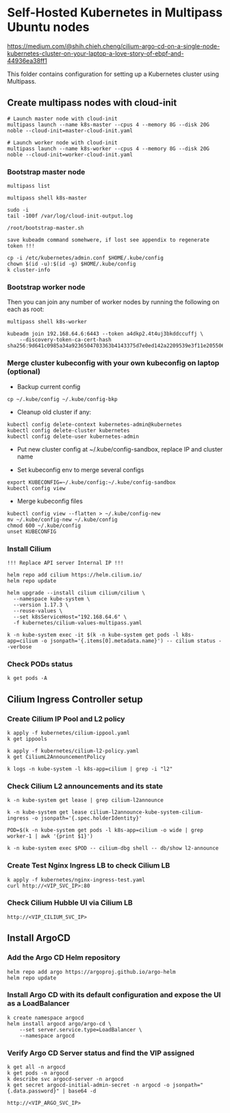 #  Self-Hosted Kubernetes in Multipass Ubuntu nodes

https://medium.com/@shih.chieh.cheng/cilium-argo-cd-on-a-single-node-kubernetes-cluster-on-your-laptop-a-love-story-of-ebpf-and-44936ea38ff1

This folder contains configuration for setting up a Kubernetes cluster using Multipass.

## Create multipass nodes with cloud-init
```shell
# Launch master node with cloud-init
multipass launch --name k8s-master --cpus 4 --memory 8G --disk 20G noble --cloud-init=master-cloud-init.yaml

# Launch worker node with cloud-init
multipass launch --name k8s-worker --cpus 4 --memory 8G --disk 20G noble --cloud-init=worker-cloud-init.yaml
```

### Bootstrap master node
```shell
multipass list

multipass shell k8s-master

sudo -i
tail -100f /var/log/cloud-init-output.log

/root/bootstrap-master.sh

save kubeadm command somehwere, if lost see appendix to regenerate token !!!

cp -i /etc/kubernetes/admin.conf $HOME/.kube/config
chown $(id -u):$(id -g) $HOME/.kube/config
k cluster-info
```

### Bootstrap worker node

Then you can join any number of worker nodes by running the following on each as root:
```shell
multipass shell k8s-worker

kubeadm join 192.168.64.6:6443 --token a4dkp2.4t4uj3bkddccuffj \
	--discovery-token-ca-cert-hash sha256:9d641c0985a34a9236504703363b4143375d7e0ed142a2209539e3f11e205506
```

### Merge cluster kubeconfig with your own kubeconfig on laptop (optional)
- Backup current config
```shell
cp ~/.kube/config ~/.kube/config-bkp
```

- Cleanup old cluster if any:
```shell
kubectl config delete-context kubernetes-admin@kubernetes
kubectl config delete-cluster kubernetes
kubectl config delete-user kubernetes-admin
```

- Put new cluster config at ~/.kube/config-sandbox, replace IP and cluster name

- Set kubeconfig env to merge several configs
```shell
export KUBECONFIG=~/.kube/config:~/.kube/config-sandbox
kubectl config view
```

- Merge kubeconfig files
```shell
kubectl config view --flatten > ~/.kube/config-new
mv ~/.kube/config-new ~/.kube/config
chmod 600 ~/.kube/config
unset KUBECONFIG
```

### Install Cilium
```shell
!!! Replace API server Internal IP !!!

helm repo add cilium https://helm.cilium.io/
helm repo update

helm upgrade --install cilium cilium/cilium \
  --namespace kube-system \
  --version 1.17.3 \
  --reuse-values \
  --set k8sServiceHost="192.168.64.6" \
  -f kubernetes/cilium-values-multipass.yaml

k -n kube-system exec -it $(k -n kube-system get pods -l k8s-app=cilium -o jsonpath='{.items[0].metadata.name}') -- cilium status --verbose
```

### Check PODs status
```shell
k get pods -A
```

## Cilium Ingress Controller setup

### Create Cilium IP Pool and L2 policy
```shell
k apply -f kubernetes/cilium-ippool.yaml
k get ippools

k apply -f kubernetes/cilium-l2-policy.yaml
k get CiliumL2AnnouncementPolicy

k logs -n kube-system -l k8s-app=cilium | grep -i "l2"
```

### Check Cilium L2 announcements and its state
```shell
k -n kube-system get lease | grep cilium-l2announce

k -n kube-system get lease cilium-l2announce-kube-system-cilium-ingress -o jsonpath='{.spec.holderIdentity}'

POD=$(k -n kube-system get pods -l k8s-app=cilium -o wide | grep worker-1 | awk '{print $1}')

k -n kube-system exec $POD -- cilium-dbg shell -- db/show l2-announce
```

### Create Test Nginx Ingress LB to check Cilium LB
```shell
k apply -f kubernetes/nginx-ingress-test.yaml
curl http://<VIP_SVC_IP>:80
```

### Check Cilium Hubble UI via Cilium LB
```shell
http://<VIP_CILIUM_SVC_IP>
```


## Install ArgoCD

### Add the Argo CD Helm repository
```shell
helm repo add argo https://argoproj.github.io/argo-helm
helm repo update
```

### Install Argo CD with its default configuration and expose the UI as a LoadBalancer
```shell
k create namespace argocd
helm install argocd argo/argo-cd \
    --set server.service.type=LoadBalancer \
    --namespace argocd
```

### Verify Argo CD Server status and find the VIP assigned
```shell
k get all -n argocd
k get pods -n argocd
k describe svc argocd-server -n argocd
k get secret argocd-initial-admin-secret -n argocd -o jsonpath="{.data.password}" | base64 -d

http://<VIP_ARGO_SVC_IP>
```


